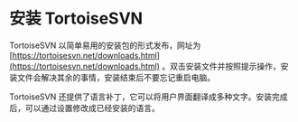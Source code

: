 # 安装 TortoiseSVN

TortoiseSVN 以简单易用的安装包的形式发布，网址为 [https://tortoisesvn.net/downloads.html](https://tortoisesvn.net/downloads.html) 。双击安装文件并按照提示操作，安装文件会解决其余的事情，安装结束后不要忘记重启电脑。

TortoiseSVN 还提供了语言补丁，它可以将用户界面翻译成多种文字。安装完成后，可以通过设置修改成已经安装的语言。